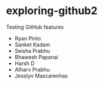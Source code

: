 # exploring-github2
Testing GitHub features

* Ryan Pinto
* Sanket Kadam
* Seisha Prabhu
* Bhawesh Papanai
* Harsh D
* Atharv Prabhu
* Jesslyn Mascarenhas
